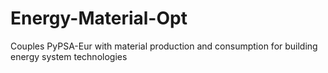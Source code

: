 # Energy-Material-Opt
Couples PyPSA-Eur with material production and consumption for building energy system technologies

